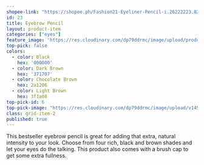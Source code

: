 ```yaml
---
shopee-link: "https://shopee.ph/Fashion21-Eyeliner-Pencil-i.26222223.826165467"
id: 23
title: Eyebrow Pencil
layout: product-item
categories: ["eyes"]
feature_image: 'https://res.cloudinary.com/dp79ddrmc/image/upload/products/eyeBrowPencil.jpg'
top-pick: false
colors:
  - color: Black
    hex: '000000'
  - color: Dark Brown
    hex: '371707'
  - color: Chocolate Brown
    hex: 2a1206
  - color: Light Brown
    hex: 3f1a08
top-pick-id: 6
top-pick-image: "https://res.cloudinary.com/dp79ddrmc/image/upload/v1456804125/top-pick/eyebrowPencil.jpg"
class: grid-item-2
published: true
---
```

This bestseller eyebrow pencil is great for adding that extra, natural intensity to your look. Choose from four rich, black and brown shades and let your eyes do the talking. This product also comes with a brush cap to get some extra fullness.
